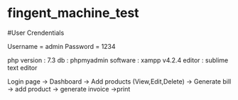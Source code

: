 # fingent_machine_test

#User Crendentials

Username = admin
Password = 1234

php version : 7.3
db : phpmyadmin
software : xampp v4.2.4
editor : sublime text editor

Login page -> Dashboard -> Add products (View,Edit,Delete)
                        -> Generate bill -> add product -> generate invoice ->print
